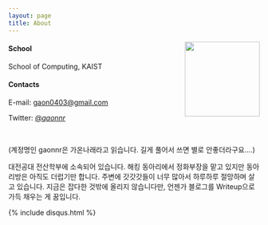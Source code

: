 ```yaml
---
layout: page
title: About
---
```


<img style="float: right; width: 150px;" src="{{ site.baseurl }}/images/About_me.png">

#### School
School of Computing, KAIST

#### Contacts
E-mail: <a href = "mailto:gaon0403@gmail.com">gaon0403@gmail.com</a>

Twitter: <a href = "https://twitter.com/_gaonnr_">@_gaonnr_</a>

<br clear = "left">

<span class="italics">(계정명인 gaonnr은 가온나래라고 읽습니다. 길게 풀어서 쓰면 별로 안좋더라구요....)</span>

대전공대 전산학부에 소속되어 있습니다.
해킹 동아리에서 정화부장을 맡고 있지만 동아리방은 아직도 더럽기만 합니다.
주변에 갓갓갓들이 너무 많아서 하루하루 절망하며 살고 있습니다.
지금은 잡다한 것밖에 올리지 않습니다만, 언젠가 블로그를 Writeup으로 가득 채우는 게 꿈입니다.

{% include disqus.html %}
